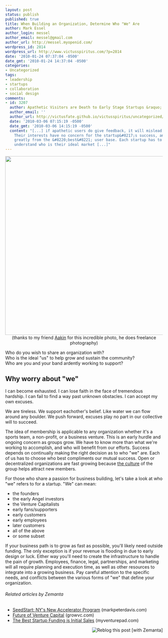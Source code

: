 ```yaml
---
layout: post
status: publish
published: true
title: When Building an Organization, Determine Who "We" Are
author: Mark Essel
author_login: messel
author_email: messel@gmail.com
author_url: http://messel.myopenid.com/
wordpress_id: 2814
wordpress_url: http://www.victusspiritus.com/?p=2814
date: '2010-01-24 07:37:04 -0500'
date_gmt: '2010-01-24 14:37:04 -0500'
categories:
- Uncategorized
tags:
- leadership
- startups
- collaboration
- social design
comments:
- id: 3207
  author: Apathetic Visitors are Death to Early Stage Startups &raquo; Victus Spiritus
  author_email: ''
  author_url: http://victusfate.github.io/victusspiritus/uncategorized/2010/03/06/apathetic-visitors-are-death-to-early-stage-startups/
  date: '2010-03-06 07:15:19 -0500'
  date_gmt: '2010-03-06 14:15:19 -0500'
  content: "[...] if apathetic users do give feedback, it will mislead a startup.
    Their interests have no concern for the startup&#8217;s success, and diverges
    greatly from the &#8220;best&#8221; user base. Each startup has to define and
    understand who is their ideal market [...]"
---
```

<p style="text-align: center;"><a href="http://aakin.net/photography"><img class="aligncenter size-large wp-image-2816" title="PICT8857-62--nevada_mountains" src="{{ site.url }}/assets/2010/01/PICT8857-62-nevada_mountains-1024x672.jpg" alt="" width="800" height="572" /></a> (thanks to my friend <a href="http://aakin.net/photography">Aakin</a> for this incredible photo, he does freelance photography)</p>
<p>Who do you wish to share an organization with?<br />
Who is the ideal "us" to help grow and sustain the community?<br />
Who are you and your band ardently working to support?</p>
<h2>Why worry about "we"</h2>
<p>I can become exhausted. I can lose faith in the face of tremendous hardship. I can fail to find a way past unknown obstacles. I can accept my own excuses.</p>
<p>We are tireless. We support eachother's belief. Like water we can flow around any boulder. We push forward, excuses play no part in our collective will to succeed.</p>
<p>The idea of membership is applicable to any organization whether it's a sports team, a non-profit, or a business venture. This is an early hurdle and ongoing concern as groups grow. We have to know more than what we're working to accomplish, and who will benefit from our efforts. Success depends on continually making the right decision as to who "we" are. Each of us has to choose who best compliments our mutual success. Open or decentralized organizations are fast growing because <a href="http://victusfate.github.io/victusspiritus/uncategorized/2009/06/01/the-importance-of-corporate-culture/">the culture</a> of the group helps attract new members.</p>
<p>For those who share a passion for business building, let's take a look at who "we" refers to for a startup. "We" can mean:</p>
<ul>
<li>the founders</li>
<li>the early Angel investors</li>
<li>the Venture Capitalists</li>
<li>early fans/supporters</li>
<li>early customers</li>
<li>early employees</li>
<li>later customers</li>
<li>all of the above</li>
<li>or some subset</li>
</ul>
<p>If your business path is to grow as fast as possible, you'll likely need outside funding. The only exception is if your revenue is flooding in due to early design or luck. Either way you'll need to create the infrastructure to handle the pain of growth. Employees, finance, legal, partnerships, and marketing will all require planning and execution time, as well as other resources to integrate into a growing business. Pay careful attention to the specific needs, and conflicts between the various forms of "we" that define your organization.</p>
<h6 class="zemanta-related-title" style="font-size: 1em;">Related articles by Zemanta</h6>
<ul class="zemanta-article-ul">
<li class="zemanta-article-ul-li"><a href="http://www.markpeterdavis.com/getventure/2010/01/seedstart-nys-new-accelerator-program.html">SeedStart: NY's New Accelerator Program</a> (markpeterdavis.com)</li>
<li class="zemanta-article-ul-li"><a href="http://www.growvc.com/blog/2010/01/future-of-venture-capital/">Future of Venture Capital</a> (growvc.com)</li>
<li class="zemanta-article-ul-li"><a href="http://myventurepad.com/MVP/82408">The Best Startup Funding is Initial Sales</a> (myventurepad.com)</li>
</ul>
<div class="zemanta-pixie" style="margin-top: 10px; height: 15px;"><a class="zemanta-pixie-a" title="Reblog this post [with Zemanta]" href="http://reblog.zemanta.com/zemified/a2352b30-51eb-45cf-af83-ed8bf4f53fb4/"><img class="zemanta-pixie-img" style="border: none; float: right;" src="http://img.zemanta.com/reblog_e.png?x-id=a2352b30-51eb-45cf-af83-ed8bf4f53fb4" alt="Reblog this post [with Zemanta]" /></a><span class="zem-script more-related pretty-attribution"><script src="http://static.zemanta.com/readside/loader.js" type="text/javascript"></script></span></div>
